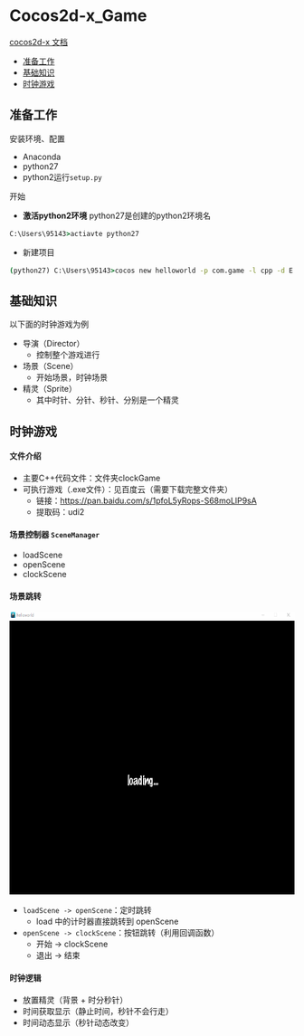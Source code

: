# Cocos2d-x_Game
[cocos2d-x 文档](https://docs.cocos.com/cocos2d-x/manual/zh/)  

* [准备工作](#准备工作)
* [基础知识](#基础知识)
* [时钟游戏](#时钟游戏)


## 准备工作
安装环境、配置
* Anaconda
* python27
* python2运行`setup.py`

开始
* **激活python2环境**  python27是创建的python2环境名
```cmd
C:\Users\95143>actiavte python27
```
* 新建项目
```cmd
(python27) C:\Users\95143>cocos new helloworld -p com.game -l cpp -d E:/Projects/cocos_demo
```

## 基础知识
以下面的时钟游戏为例
* 导演（Director）
  * 控制整个游戏进行
* 场景（Scene）
  * 开始场景，时钟场景
* 精灵（Sprite）
  * 其中时针、分针、秒针、分别是一个精灵

## 时钟游戏
#### 文件介绍
* 主要C++代码文件：文件夹clockGame
* 可执行游戏（.exe文件）：见百度云（需要下载完整文件夹）
  * 链接：https://pan.baidu.com/s/1pfoL5yRops-S68moLlP9sA   
  * 提取码：udi2  

#### 场景控制器 `SceneManager`
* loadScene
* openScene
* clockScene
#### 场景跳转
<div align=center><img src="https://github.com/FangChao1086/Cocos2d-x_Game/blob/master/依赖文件/跳转.gif" width="600" height="500"></div> 

* `loadScene -> openScene`：定时跳转
  * load 中的计时器直接跳转到 openScene 
* `openScene -> clockScene`：按钮跳转（利用回调函数）
  * 开始 -> clockScene
  * 退出 -> 结束
#### 时钟逻辑
* 放置精灵（背景 + 时分秒针）
* 时间获取显示（静止时间，秒针不会行走）
* 时间动态显示（秒针动态改变）

